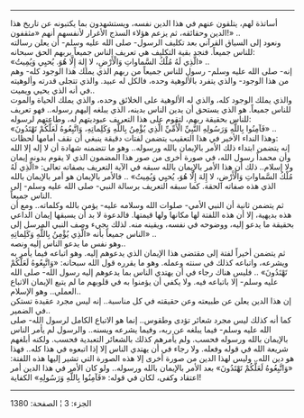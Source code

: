 ------------------------------------------------------------------------

أساتذة لهم، يتلقون عنهم في هذا الدين نفسه، ويستشهدون بما يكتبونه عن
تاريخ هذا الدين وحقائقه، ثم يزعم هؤلاء السذج الأغرار لأنفسهم أنهم
«مثقفون!» ..  
ونعود إلى السياق القرآني بعد تكليف الرسول- صلى الله عليه وسلم- أن يعلن
رسالته للناس جميعاً. فنجد بقية التكليف هي تعريف الناس جميعاً بربهم الحق
سبحانه:  
«الَّذِي لَهُ مُلْكُ السَّماواتِ وَالْأَرْضِ، لا إِلهَ إِلَّا هُوَ. يُحيِي وَيُمِيتُ» ..  
إنه- صلى الله عليه وسلم- رسول للناس جميعاً من ربهم الذي يملك هذا الوجود
كله- وهم من هذا الوجود- والذي يتفرد بالألوهية وحده، فالكل له عبيد. والذي
تتجلى قدرته وألوهيته في أنه الذي يحيي ويميت..  
والذي يملك الوجود كله، والذي له الألوهية على الخلائق وحده، والذي يملك
الحياة والموت للناس جميعاً. هو الذي يستحق أن يدين الناس بدينه، الذي يبلغه
إليهم رسوله.. فهو تعريف للناس بحقيقة ربهم، لتقوم على هذا التعريف
عبوديتهم له، وطاعتهم لرسوله:  
«فَآمِنُوا بِاللَّهِ وَرَسُولِهِ النَّبِيِّ الْأُمِّيِّ الَّذِي يُؤْمِنُ بِاللَّهِ وَكَلِماتِهِ، وَاتَّبِعُوهُ لَعَلَّكُمْ
تَهْتَدُونَ» ..  
وهذا النداء الأخير في هذا التعقيب يتضمن لفتات دقيقة ينبغي أن نقف أمامها
لحظات:  
إنه يتضمن ابتداء ذلك الأمر بالإيمان بالله ورسوله.. وهو ما تتضمنه شهادة
أن لا إله إلا الله وأن محمداً رسول الله، في صورة أخرى من صور هذا المضمون
الذي لا يقوم بدونه إيمان ولا إسلام.. ذلك أن هذا الأمر بالإيمان بالله
سبقه في الآية التعريف بصفاته تعالى: «الَّذِي لَهُ مُلْكُ السَّماواتِ وَالْأَرْضِ، لا إِلهَ
إِلَّا هُوَ، يُحيِي وَيُمِيتُ» .. فالأمر بالإيمان هو أمر بالإيمان بالله الذي هذه
صفاته الحقة. كما سبقه التعريف برسالة النبي- صلى الله عليه وسلم- إلى
الناس جميعاً.  
ثم يتضمن ثانية أن النبي الأمي- صلوات الله وسلامه عليه- يؤمن بالله
وكلماته.. ومع أن هذه بديهية، إلا أن هذه اللفتة لها مكانها ولها قيمتها.
فالدعوة لا بد أن يسبقها إيمان الداعي بحقيقة ما يدعو إليه، ووضوحه في
نفسه، ويقينه منه. لذلك يجيء وصف النبي المرسل إلى الناس جميعاً بأنه «الَّذِي
يُؤْمِنُ بِاللَّهِ وَكَلِماتِهِ» ..  
وهو نفس ما يدعو الناس إليه ونصه..  
ثم يتضمن أخيراً لفتة إلى مقتضى هذا الإيمان الذي يدعوهم إليه. وهو اتباعه
فيما يأمر به ويشرعه، واتباعه كذلك في سنته وعمله. وهو ما يقرره قول الله
سبحانه: «وَاتَّبِعُوهُ لَعَلَّكُمْ تَهْتَدُونَ» .. فليس هناك رجاء في أن يهتدي الناس بما
يدعوهم إليه رسول الله- صلى الله عليه وسلم- إلا باتباعه فيه. ولا يكفي أن
يؤمنوا به في قلوبهم ما لم يتبع الإيمان الاتباع العملي.. وهو الإسلام..  
إن هذا الدين يعلن عن طبيعته وعن حقيقته في كل مناسبة.. إنه ليس مجرد عقيدة
تستكن في الضمير..  
كما أنه كذلك ليس مجرد شعائر تؤدى وطقوس.. إنما هو الاتباع الكامل لرسول
الله- صلى الله عليه وسلم- فيما يبلغه عن ربه، وفيما يشرعه ويسنه.. والرسول
لم يأمر الناس بالإيمان بالله ورسوله فحسب. ولم يأمرهم كذلك بالشعائر
التعبدية فحسب. ولكنه أبلغهم شريعة الله في قوله وفعله. ولا رجاء في أن
يهتدي الناس إلا إذا اتبعوه في هذا كله.. فهذا هو دين الله.. وليس لهذا
الدين من صورة أخرى إلا هذه الصورة التي تشير إليها هذه اللفتة: «وَاتَّبِعُوهُ
لَعَلَّكُمْ تَهْتَدُونَ» بعد الأمر بالإيمان بالله ورسوله.. ولو كان الأمر في هذا
الدين أمر اعتقاد وكفى، لكان في قوله: «فَآمِنُوا بِاللَّهِ وَرَسُولِهِ» الكفاية!

------------------------------------------------------------------------

الجزء: 3 ¦ الصفحة: 1380
